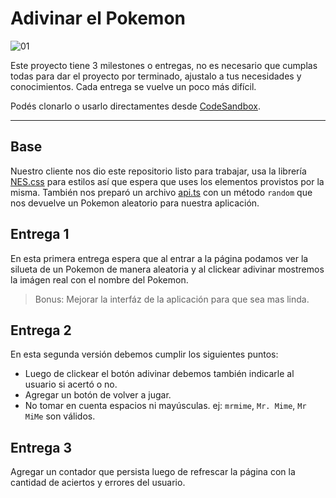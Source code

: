 # Adivinar el Pokemon

![01](./assets/screenshot-0.jpg)

Este proyecto tiene 3 milestones o entregas, no es necesario que cumplas todas para dar el proyecto por terminado, ajustalo a tus necesidades y conocimientos. Cada entrega se vuelve un poco más difícil.

Podés clonarlo o usarlo directamentes desde [CodeSandbox](https://codesandbox.io/s/github/goncy/interview-challenges/tree/main/proyectos-take-home/adivinar-pokemon).

---

## Base

Nuestro cliente nos dio este repositorio listo para trabajar, usa la librería [NES.css](https://nostalgic-css.github.io/NES.css/) para estilos así que espera que uses los elementos provistos por la misma. También nos preparó un archivo [api.ts](./src/api.ts) con un método `random` que nos devuelve un Pokemon aleatorio para nuestra aplicación.

## Entrega 1

En esta primera entrega espera que al entrar a la página podamos ver la silueta de un Pokemon de manera aleatoria y al clickear adivinar mostremos la imágen real con el nombre del Pokemon.

> Bonus: Mejorar la interfáz de la aplicación para que sea mas linda.

## Entrega 2

En esta segunda versión debemos cumplir los siguientes puntos:

- Luego de clickear el botón adivinar debemos también indicarle al usuario si acertó o no.
- Agregar un botón de volver a jugar.
- No tomar en cuenta espacios ni mayúsculas. ej: `mrmime`, `Mr. Mime`, `Mr MiMe` son válidos.

## Entrega 3

Agregar un contador que persista luego de refrescar la página con la cantidad de aciertos y errores del usuario.
